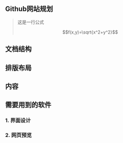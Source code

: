 ## Github网站规划
>这是一行公式
>
>$$f(x,y)=\sqrt{x^2+y^2}$$
## 文档结构
## 排版布局
## 内容
## 需要用到的软件
### 1. 界面设计
### 2. 网页预览